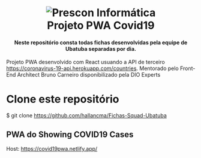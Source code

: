 <h1 align = "center">
    <img alt = "Prescon Informática" src = "http://www.presconinformatica.com.br/img/logo_prescon.png" />
    <br>
    Projeto PWA Covid19
</h1>

<h4 align = "center">
  Neste repositório consta todas fichas desenvolvidas pela equipe de Ubatuba separadas por dia.
</h4>


Projeto PWA desenvolvido com React usuando a API de terceiro https://coronavirus-19-api.herokuapp.com/countries. Mentorado pelo Front-End Architect Bruno Carneiro disponibilizado pela DIO Experts

# Clone este repositório
$ git clone https://github.com/hallancma/Fichas-Squad-Ubatuba


## PWA do Showing COVID19 Cases

Host: https://covid19pwa.netlify.app/
